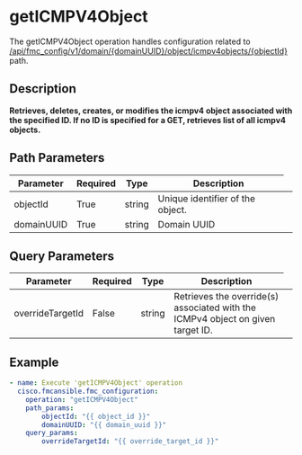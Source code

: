 # getICMPV4Object

The getICMPV4Object operation handles configuration related to [/api/fmc_config/v1/domain/{domainUUID}/object/icmpv4objects/{objectId}](/paths//api/fmc_config/v1/domain/{domain_uuid}/object/icmpv4objects/{object_id}.md) path.&nbsp;
## Description
**Retrieves, deletes, creates, or modifies the icmpv4 object associated with the specified ID. If no ID is specified for a GET, retrieves list of all icmpv4 objects.**

## Path Parameters
| Parameter | Required | Type | Description |
| --------- | -------- | ---- | ----------- |
| objectId | True | string <td colspan=3> Unique identifier of the object. |
| domainUUID | True | string <td colspan=3> Domain UUID |

## Query Parameters
| Parameter | Required | Type | Description |
| --------- | -------- | ---- | ----------- |
| overrideTargetId | False | string <td colspan=3> Retrieves the override(s) associated with the ICMPv4 object on given target ID. |

## Example
```yaml
- name: Execute 'getICMPV4Object' operation
  cisco.fmcansible.fmc_configuration:
    operation: "getICMPV4Object"
    path_params:
        objectId: "{{ object_id }}"
        domainUUID: "{{ domain_uuid }}"
    query_params:
        overrideTargetId: "{{ override_target_id }}"

```